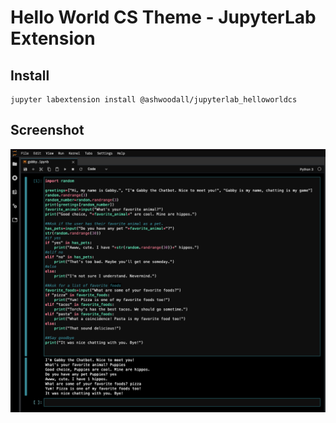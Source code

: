 # Hello World CS Theme - JupyterLab Extension

## Install

```
jupyter labextension install @ashwoodall/jupyterlab_helloworldcs

```

## Screenshot

![screen shot](./demo.png)
